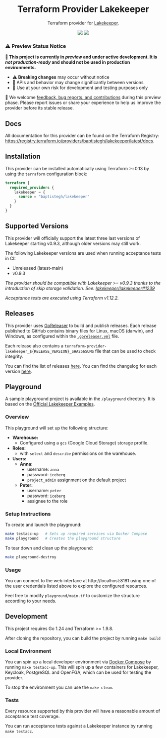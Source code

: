 <div align="center">
    <h1>Terraform Provider Lakekeeper</h1>
    <p>
Terraform provider for <a href="https://docs.lakekeeper.io/">Lakekeeper</a>.<p>
    <a href="https://registry.terraform.io/providers/baptistegh/lakekeeper/latest/docs"><img src="https://img.shields.io/static/v1?label=Docs&message=terraform-provider-lakekeeper&color=000000&style=for-the-badge" /></a>
  <a href="https://github.com/baptistegh/terraform-provider-lakekeeper/releases"><img src="https://img.shields.io/badge/status-preview-orange?style=for-the-badge" /></a>
</div>

### ⚠️ Preview Status Notice

**🚧 This project is currently in _preview_ and under active development. It is _not production-ready_ and should not be used in production environments.**

- ⚠️ **Breaking changes** may occur without notice  
- 🔄 APIs and behavior may change significantly between versions  
- 🧪 Use at your own risk for development and testing purposes only  

💬 We welcome [feedback, bug reports, and contributions](https://github.com/baptistegh/terraform-provider-lakekeeper/issues) during this preview phase. Please report issues or share your experience to help us improve the provider before its stable release.



## Docs

All documentation for this provider can be found on the Terraform Registry: https://registry.terraform.io/providers/baptistegh/lakekeeper/latest/docs.

## Installation

This provider can be installed automatically using Terraform >=0.13 by using the `terraform` configuration block:

```terraform
terraform {
  required_providers {
    lakekeeper = {
      source = "baptistegh/lakekeeper"
    }
  }
}
```

## Supported Versions

This provider will officially support the latest three last versions of Lakekeeper starting v0.9.3, although older versions may still work.

The following Lakekeeper versions are used when running acceptance tests in CI:

- Unreleased (latest-main)
- v0.9.3

_The provider should be compatible with Lakekeeper >= v0.9.3 thanks to the introduction of skip storage validation._
_See: [lakekeeper/lakekeeper#1239](https://github.com/lakekeeper/lakekeeper/pull/1239)_

_Acceptance tests are executed using Terraform v1.12.2._

## Releases

This provider uses [GoReleaser](https://goreleaser.com/]) to build and publish releases. Each release published to GitHub contains binary files for Linux, macOS (darwin), and Windows, as configured within the [`.goreleaser.yml`](https://github.com/baptistegh/terraform-provider-lakekeeper/blob/main/.goreleaser.yml) file.

Each release also contains a `terraform-provider-lakekeeper_${RELEASE_VERSION}_SHA256SUMS` file that can be used to check integrity.

You can find the list of releases [here](https://github.com/baptistegh/terraform-provider-lakekeeper/releases). You can find the changelog for each version [here](https://github.com/baptistegh/terraform-provider-lakekeeper/blob/main/CHANGELOG.md).

## Playground

A sample playground project is available in the `/playground` directory. It is based on the [Official Lakekeeper Examples](https://github.com/lakekeeper/lakekeeper/tree/main/examples/access-control-simple).

### Overview

This playground will set up the following structure:

* **Warehouse:**
  * Configured using a `gcs` (Google Cloud Storage) storage profile.
* **Roles:**
  * with `select` and `describe` permissions on the warehouse. 
* **Users:**
  * **Anna:**
    * username: `anna`
    * password: `iceberg`
    * `project_admin` assignment on the default project
  * **Peter:**
    * username: `peter`
    * password: `iceberg`
    * assignee to the role

### Setup Instructions

To create and launch the playground:

```sh
make testacc-up   # Sets up required services via Docker Compose
make playground   # Creates the playground structure
```

To tear down and clean up the playground:

```sh
make playground-destroy
```

### Usage

You can connect to the web interface at http://localhost:8181 using one of the user credentials listed above to explore the configured resources.

Feel free to modify `playground/main.tf` to customize the structure according to your needs.

## Development

This project requires Go 1.24 and Terraform >= 1.9.8.

After cloning the repository, you can build the project by running `make build`

### Local Environment

You can spin up a local developer environment via [Docker Compose](https://docs.docker.com/compose/) by running `make testacc-up`. This will spin up a few containers for Lakekeeper, Keycloak, PostgreSQL and OpenFGA, which can be used for testing the provider.

To stop the environment you can use the `make clean`.

### Tests

Every resource supported by this provider will have a reasonable amount of acceptance test coverage.

You can run acceptance tests against a Lakekeeper instance by running `make testacc`.

